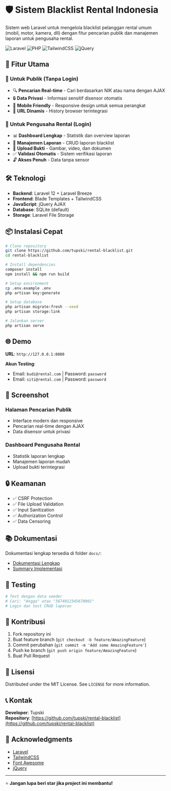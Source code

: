# 🛡️ Sistem Blacklist Rental Indonesia

Sistem web Laravel untuk mengelola blacklist pelanggan rental umum (mobil, motor, kamera, dll) dengan fitur pencarian publik dan manajemen laporan untuk pengusaha rental.

![Laravel](https://img.shields.io/badge/Laravel-12-red.svg)
![PHP](https://img.shields.io/badge/PHP-8.2+-blue.svg)
![TailwindCSS](https://img.shields.io/badge/TailwindCSS-3.0-blue.svg)
![jQuery](https://img.shields.io/badge/jQuery-3.7-yellow.svg)

## 🚀 Fitur Utama

### 👥 Untuk Publik (Tanpa Login)
- 🔍 **Pencarian Real-time** - Cari berdasarkan NIK atau nama dengan AJAX
- 🔒 **Data Privasi** - Informasi sensitif disensor otomatis
- 📱 **Mobile Friendly** - Responsive design untuk semua perangkat
- 🔗 **URL Dinamis** - History browser terintegrasi

### 🏢 Untuk Pengusaha Rental (Login)
- 📊 **Dashboard Lengkap** - Statistik dan overview laporan
- 📝 **Manajemen Laporan** - CRUD laporan blacklist
- 📎 **Upload Bukti** - Gambar, video, dan dokumen
- ✅ **Validasi Otomatis** - Sistem verifikasi laporan
- 🔓 **Akses Penuh** - Data tanpa sensor

## 🛠️ Teknologi

- **Backend**: Laravel 12 + Laravel Breeze
- **Frontend**: Blade Templates + TailwindCSS
- **JavaScript**: jQuery AJAX
- **Database**: SQLite (default)
- **Storage**: Laravel File Storage

## 📦 Instalasi Cepat

```bash
# Clone repository
git clone https://github.com/tupski/rental-blacklist.git
cd rental-blacklist

# Install dependencies
composer install
npm install && npm run build

# Setup environment
cp .env.example .env
php artisan key:generate

# Setup database
php artisan migrate:fresh --seed
php artisan storage:link

# Jalankan server
php artisan serve
```

## 🌐 Demo

**URL**: `http://127.0.0.1:8000`

**Akun Testing**:
- Email: `budi@rental.com` | Password: `password`
- Email: `siti@rental.com` | Password: `password`

## 📱 Screenshot

### Halaman Pencarian Publik
- Interface modern dan responsive
- Pencarian real-time dengan AJAX
- Data disensor untuk privasi

### Dashboard Pengusaha Rental
- Statistik laporan lengkap
- Manajemen laporan mudah
- Upload bukti terintegrasi

## 🔒 Keamanan

- ✅ CSRF Protection
- ✅ File Upload Validation
- ✅ Input Sanitization
- ✅ Authorization Control
- ✅ Data Censoring

## 📚 Dokumentasi

Dokumentasi lengkap tersedia di folder `docs/`:
- [Dokumentasi Lengkap](docs/DOKUMENTASI.md)
- [Summary Implementasi](docs/SUMMARY.md)

## 🧪 Testing

```bash
# Test dengan data seeder
# Cari: "Angga" atau "3674012345670001"
# Login dan test CRUD laporan
```

## 🤝 Kontribusi

1. Fork repository ini
2. Buat feature branch (`git checkout -b feature/AmazingFeature`)
3. Commit perubahan (`git commit -m 'Add some AmazingFeature'`)
4. Push ke branch (`git push origin feature/AmazingFeature`)
5. Buat Pull Request

## 📄 Lisensi

Distributed under the MIT License. See `LICENSE` for more information.

## 📞 Kontak

**Developer**: Tupski  
**Repository**: [https://github.com/tupski/rental-blacklist](https://github.com/tupski/rental-blacklist)

## 🙏 Acknowledgments

- [Laravel](https://laravel.com)
- [TailwindCSS](https://tailwindcss.com)
- [Font Awesome](https://fontawesome.com)
- [jQuery](https://jquery.com)

---

⭐ **Jangan lupa beri star jika project ini membantu!**
